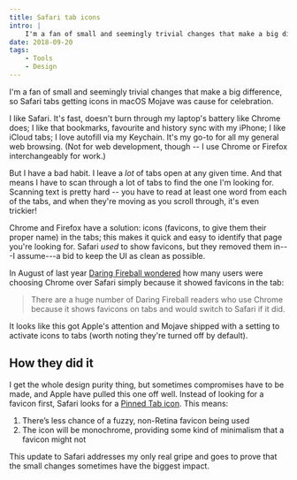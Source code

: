 ```yaml
---
title: Safari tab icons
intro: |
    I'm a fan of small and seemingly trivial changes that make a big difference, so Safari tabs getting icons in macOS Mojave was cause for celebration.
date: 2018-09-20
tags:
    - Tools
    - Design
---
```


I'm a fan of small and seemingly trivial changes that make a big difference, so Safari tabs getting icons in macOS Mojave was cause for celebration.

I like Safari. It's fast, doesn't burn through my laptop's battery like Chrome does; I like that bookmarks, favourite and history sync with my iPhone; I like iCloud tabs; I love autofill via my Keychain. It's my go-to for all my general web browsing. (Not for web development, though -- I use Chrome or Firefox interchangeably for work.)

But I have a bad habit. I leave a *lot* of tabs open at any given time. And that means I have to scan through a lot of tabs to find the one I'm looking for. Scanning text is pretty hard -- you have to read at least one word from each of the tabs, and when they're moving as you scroll through, it's even trickier!

Chrome and Firefox have a solution: icons (favicons, to give them their proper name) in the tabs; this makes it quick and easy to identify that page you're looking for. Safari *used* to show favicons, but they removed them in---I assume---a bid to keep the UI as clean as possible.

In August of last year [Daring Fireball wondered](https://daringfireball.net/2017/08/safari_should_display_favicons_in_its_tabs) how many users were choosing Chrome over Safari simply because it showed favicons in the tab:

> There are a huge number of Daring Fireball readers who use Chrome because it shows favicons on tabs and would switch to Safari if it did.

It looks like this got Apple's attention and Mojave shipped with a setting to activate icons to tabs (worth noting they're turned off by default).


## How they did it

I get the whole design purity thing, but sometimes compromises have to be made, and Apple have pulled this one off well. Instead of looking for a favicon first, Safari looks for a [Pinned Tab icon](https://developer.apple.com/library/archive/documentation/AppleApplications/Reference/SafariWebContent/pinnedTabs/pinnedTabs.html). This means:

1. There’s less chance of a fuzzy, non-Retina favicon being used
2. The icon will be monochrome, providing some kind of minimalism that a favicon might not

This update to Safari addresses my only real gripe and goes to prove that the small changes sometimes have the biggest impact.

